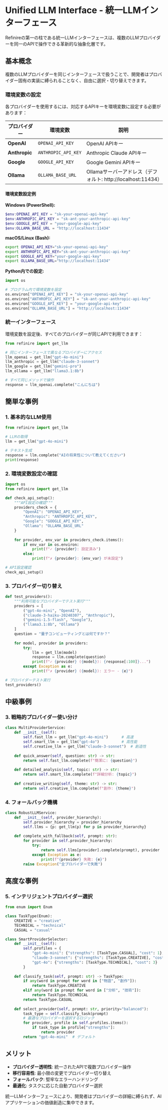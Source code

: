 # Unified LLM Interface - 統一LLMインターフェース

Refinireの第一の柱である統一LLMインターフェースは、複数のLLMプロバイダーを同一のAPIで操作できる革新的な抽象化層です。

## 基本概念

複数のLLMプロバイダーを同じインターフェースで扱うことで、開発者はプロバイダー固有の実装に縛られることなく、自由に選択・切り替えできます。

### 環境変数の設定

各プロバイダーを使用するには、対応するAPIキーを環境変数に設定する必要があります：

| プロバイダー | 環境変数 | 説明 |
|------------|----------|------|
| **OpenAI** | `OPENAI_API_KEY` | OpenAI APIキー |
| **Anthropic** | `ANTHROPIC_API_KEY` | Anthropic Claude APIキー |
| **Google** | `GOOGLE_API_KEY` | Google Gemini APIキー |
| **Ollama** | `OLLAMA_BASE_URL` | Ollamaサーバーアドレス（デフォルト: http://localhost:11434） |

#### 環境変数設定例

**Windows (PowerShell):**
```powershell
$env:OPENAI_API_KEY = "sk-your-openai-api-key"
$env:ANTHROPIC_API_KEY = "sk-ant-your-anthropic-api-key"
$env:GOOGLE_API_KEY = "your-google-api-key"
$env:OLLAMA_BASE_URL = "http://localhost:11434"
```

**macOS/Linux (Bash):**
```bash
export OPENAI_API_KEY="sk-your-openai-api-key"
export ANTHROPIC_API_KEY="sk-ant-your-anthropic-api-key"
export GOOGLE_API_KEY="your-google-api-key"
export OLLAMA_BASE_URL="http://localhost:11434"
```

**Python内での設定:**
```python
import os

# プログラム内で環境変数を設定
os.environ["OPENAI_API_KEY"] = "sk-your-openai-api-key"
os.environ["ANTHROPIC_API_KEY"] = "sk-ant-your-anthropic-api-key"
os.environ["GOOGLE_API_KEY"] = "your-google-api-key"
os.environ["OLLAMA_BASE_URL"] = "http://localhost:11434"
```

### 統一インターフェース

環境変数を設定後、すべてのプロバイダーが同じAPIで利用できます：

```python
from refinire import get_llm

# 同じインターフェースで異なるプロバイダーにアクセス
llm_openai = get_llm("gpt-4o-mini")
llm_anthropic = get_llm("claude-3-sonnet")
llm_google = get_llm("gemini-pro")
llm_ollama = get_llm("llama3.1:8b")

# すべて同じメソッドで操作
response = llm_openai.complete("こんにちは")
```

## 簡単な事例

### 1. 基本的なLLM使用

```python
from refinire import get_llm

# LLMの取得
llm = get_llm("gpt-4o-mini")

# テキスト生成
response = llm.complete("AIの将来性について教えてください")
print(response)
```

### 2. 環境変数設定の確認

```python
import os
from refinire import get_llm

def check_api_setup():
    """API設定の確認"""
    providers_check = {
        "OpenAI": "OPENAI_API_KEY",
        "Anthropic": "ANTHROPIC_API_KEY", 
        "Google": "GOOGLE_API_KEY",
        "Ollama": "OLLAMA_BASE_URL"
    }
    
    for provider, env_var in providers_check.items():
        if env_var in os.environ:
            print(f"✓ {provider}: 設定済み")
        else:
            print(f"✗ {provider}: {env_var} が未設定")

# API設定確認
check_api_setup()
```

### 3. プロバイダー切り替え

```python
def test_providers():
    """利用可能なプロバイダーでテスト実行"""
    providers = [
        ("gpt-4o-mini", "OpenAI"),
        ("claude-3-haiku-20240307", "Anthropic"),
        ("gemini-1.5-flash", "Google"),
        ("llama3.1:8b", "Ollama")
    ]
    question = "量子コンピューティングとは何ですか？"
    
    for model, provider in providers:
        try:
            llm = get_llm(model)
            response = llm.complete(question)
            print(f"✓ {provider} ({model}): {response[:100]}...")
        except Exception as e:
            print(f"✗ {provider} ({model}): エラー - {e}")

# プロバイダーテスト実行
test_providers()
```

## 中級事例

### 3. 戦略的プロバイダー使い分け

```python
class MultiProviderService:
    def __init__(self):
        self.fast_llm = get_llm("gpt-4o-mini")      # 高速
        self.smart_llm = get_llm("gpt-4o")          # 高性能
        self.creative_llm = get_llm("claude-3-sonnet")  # 創造性
    
    def quick_answer(self, question: str) -> str:
        return self.fast_llm.complete(f"簡潔に: {question}")
    
    def detailed_analysis(self, topic: str) -> str:
        return self.smart_llm.complete(f"詳細分析: {topic}")
    
    def creative_writing(self, theme: str) -> str:
        return self.creative_llm.complete(f"創作: {theme}")
```

### 4. フォールバック機構

```python
class RobustLLMService:
    def __init__(self, provider_hierarchy):
        self.provider_hierarchy = provider_hierarchy
        self.llms = {p: get_llm(p) for p in provider_hierarchy}
    
    def complete_with_fallback(self, prompt: str):
        for provider in self.provider_hierarchy:
            try:
                return self.llms[provider].complete(prompt), provider
            except Exception as e:
                print(f"{provider} 失敗: {e}")
        raise Exception("全プロバイダーで失敗")
```

## 高度な事例

### 5. インテリジェントプロバイダー選択

```python
from enum import Enum

class TaskType(Enum):
    CREATIVE = "creative"
    TECHNICAL = "technical"
    CASUAL = "casual"

class SmartProviderSelector:
    def __init__(self):
        self.profiles = {
            "gpt-4o-mini": {"strengths": [TaskType.CASUAL], "cost": 1},
            "claude-3-sonnet": {"strengths": [TaskType.CREATIVE], "cost": 2},
            "gpt-4o": {"strengths": [TaskType.TECHNICAL], "cost": 3}
        }
    
    def classify_task(self, prompt: str) -> TaskType:
        if any(word in prompt for word in ["物語", "創作"]):
            return TaskType.CREATIVE
        elif any(word in prompt for word in ["分析", "技術"]):
            return TaskType.TECHNICAL
        return TaskType.CASUAL
    
    def select_provider(self, prompt: str, priority="balanced"):
        task_type = self.classify_task(prompt)
        # 最適なプロバイダーを選択するロジック
        for provider, profile in self.profiles.items():
            if task_type in profile["strengths"]:
                return provider
        return "gpt-4o-mini"  # デフォルト
```

## メリット

- **プロバイダー透明性**: 統一されたAPIで複数プロバイダー操作
- **移行容易性**: 最小限の変更でプロバイダー切り替え
- **フォールバック**: 堅牢なエラーハンドリング
- **最適化**: タスクに応じた自動プロバイダー選択

統一LLMインターフェースにより、開発者はプロバイダーの詳細に縛られず、AIアプリケーションの価値創造に集中できます。